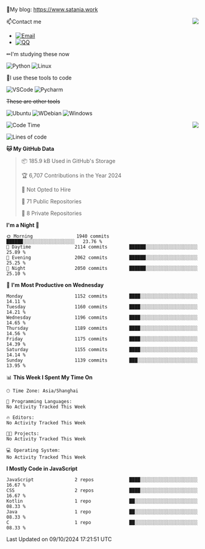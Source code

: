 📰My blog: https://www.satania.work

<img align="right" src="https://github-readme-stats.vercel.app/api/top-langs/?username=Katriell"/>

📫Contact me

* [![Email](https://img.shields.io/badge/Email-Iris@satania.work-1?style=social&logoColor=fff)](mailto:Iris@satania.work)
* [![QQ](https://img.shields.io/badge/QQ-2088839458-1?style=social&logoColor=fff)](tencent://AddContact/?fromId=45&fromSubId=1&subcmd=all&uin=2088839458&website=www.oicqzone.com)

✏I'm studying these now

![Python](https://img.shields.io/badge/-Python-blue?style=flat-square&logo=Python&logoColor=fff)
![Linux](https://img.shields.io/badge/-Linux-black?style=flat-square&logo=Linux&logoColor=fff)

🔨I use these tools to code

![VSCode](https://img.shields.io/badge/-VSCode-blue?style=flat-square&logo=visualstudiocode&logoColor=fff)
![Pycharm](https://img.shields.io/badge/-Pycharm-green?style=flat-square&logo=pycharm&logoColor=fff)

 ~~These are other tools~~

![Ubuntu](https://img.shields.io/badge/-Ubuntu-orange?style=flat-square&logo=Ubuntu&logoColor=fff)
![WDebian](https://img.shields.io/badge/-Debian-blue?style=flat-square&logo=Debian&logoColor=fff)
![Windows](https://img.shields.io/badge/-Windows-blue?style=flat-square&logo=Windows&logoColor=fff)


<img align="right" src="https://github-readme-stats-beta-amber-44.vercel.app/api?username=Katriell&show_icons=true&role=OWNER,ORGANIZATION_MEMBER,COLLABORATOR&locale=zh-my"/>

<!--START_SECTION:waka-->
![Code Time](http://img.shields.io/badge/Code%20Time-21%20mins-blue)

![Lines of code](https://img.shields.io/badge/From%20Hello%20World%20I%27ve%20Written-17.0%20thousand%20lines%20of%20code-blue)

**🐱 My GitHub Data** 

> 📦 185.9 kB Used in GitHub's Storage 
 > 
> 🏆 6,707 Contributions in the Year 2024
 > 
> 🚫 Not Opted to Hire
 > 
> 📜 71 Public Repositories 
 > 
> 🔑 8 Private Repositories 
 > 
**I'm a Night 🦉** 

```text
🌞 Morning                1940 commits        ██████░░░░░░░░░░░░░░░░░░░   23.76 % 
🌆 Daytime                2114 commits        ██████░░░░░░░░░░░░░░░░░░░   25.89 % 
🌃 Evening                2062 commits        ██████░░░░░░░░░░░░░░░░░░░   25.25 % 
🌙 Night                  2050 commits        ██████░░░░░░░░░░░░░░░░░░░   25.10 % 
```
📅 **I'm Most Productive on Wednesday** 

```text
Monday                   1152 commits        ████░░░░░░░░░░░░░░░░░░░░░   14.11 % 
Tuesday                  1160 commits        ████░░░░░░░░░░░░░░░░░░░░░   14.21 % 
Wednesday                1196 commits        ████░░░░░░░░░░░░░░░░░░░░░   14.65 % 
Thursday                 1189 commits        ████░░░░░░░░░░░░░░░░░░░░░   14.56 % 
Friday                   1175 commits        ████░░░░░░░░░░░░░░░░░░░░░   14.39 % 
Saturday                 1155 commits        ████░░░░░░░░░░░░░░░░░░░░░   14.14 % 
Sunday                   1139 commits        ███░░░░░░░░░░░░░░░░░░░░░░   13.95 % 
```


📊 **This Week I Spent My Time On** 

```text
🕑︎ Time Zone: Asia/Shanghai

💬 Programming Languages: 
No Activity Tracked This Week

🔥 Editors: 
No Activity Tracked This Week

🐱‍💻 Projects: 
No Activity Tracked This Week

💻 Operating System: 
No Activity Tracked This Week
```

**I Mostly Code in JavaScript** 

```text
JavaScript               2 repos             ████░░░░░░░░░░░░░░░░░░░░░   16.67 % 
CSS                      2 repos             ████░░░░░░░░░░░░░░░░░░░░░   16.67 % 
Kotlin                   1 repo              ██░░░░░░░░░░░░░░░░░░░░░░░   08.33 % 
Java                     1 repo              ██░░░░░░░░░░░░░░░░░░░░░░░   08.33 % 
C                        1 repo              ██░░░░░░░░░░░░░░░░░░░░░░░   08.33 % 
```




 Last Updated on 09/10/2024 17:21:51 UTC
<!--END_SECTION:waka-->
